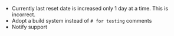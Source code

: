 - Currently last reset date is increased only 1 day at a time. This is incorrect.
- Adopt a build system instead of `# for testing` comments
- Notify support
